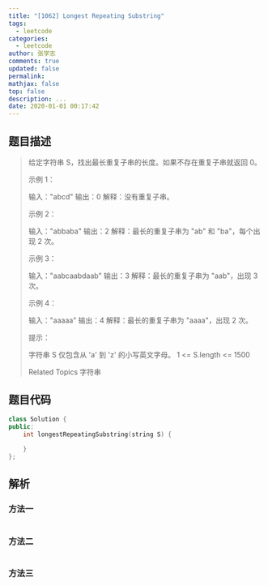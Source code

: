 ```yaml
---
title: "[1062] Longest Repeating Substring"
tags:
  - leetcode
categories:
  - leetcode
author: 张学志
comments: true
updated: false
permalink:
mathjax: false
top: false
description: ...
date: 2020-01-01 00:17:42
---
```


## 题目描述

> 给定字符串 S，找出最长重复子串的长度。如果不存在重复子串就返回 0。 
> 
> 
> 
> 示例 1： 
> 
> 输入："abcd"
> 输出：0
> 解释：没有重复子串。
> 
> 
> 示例 2： 
> 
> 输入："abbaba"
> 输出：2
> 解释：最长的重复子串为 "ab" 和 "ba"，每个出现 2 次。
> 
> 
> 示例 3： 
> 
> 输入："aabcaabdaab"
> 输出：3
> 解释：最长的重复子串为 "aab"，出现 3 次。
> 
> 
> 示例 4： 
> 
> 输入："aaaaa"
> 输出：4
> 解释：最长的重复子串为 "aaaa"，出现 2 次。 
> 
> 
> 
> 提示： 
> 
> 
> 字符串 S 仅包含从 'a' 到 'z' 的小写英文字母。 
> 1 <= S.length <= 1500 
> 
> Related Topics 字符串

## 题目代码

```cpp
class Solution {
public:
    int longestRepeatingSubstring(string S) {
        
    }
};
```

## 解析

### 方法一

```cpp

```

### 方法二

```cpp

```

### 方法三

```cpp

```

